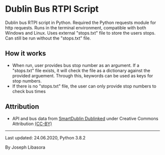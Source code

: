 # Dublin Bus RTPI Script

Dublin bus RTPI script in Python. Required the Python requests module for http requests. Runs in the terminal environment, compatible with both Windows and Linux. Uses external "stops.txt" file to store the users stops. Can still be run without the "stops.txt" file.

## How it works
- When run, user provides bus stop number as an argument. If a "stops.txt" file exists, it will check the file as a dictionary against the provided arguement. Through this, keywords can be used as keys for stop numbers.
- If there is no "stops.txt" file, the user can only provide stop numbers to check bus times

## Attribution
- API and bus data from [SmartDublin Dublinked](https://data.smartdublin.ie/dataset/real-time-passenger-information-rtpi-for-dublin-bus-bus-eireann-luas-and-irish-rail) under Creative Commons Attribution [(CC-BY)](http://opendefinition.org/licenses/cc-by/)

-----------------------

Last updated: 24.06.2020, Python 3.8.2

By Joseph Libasora
